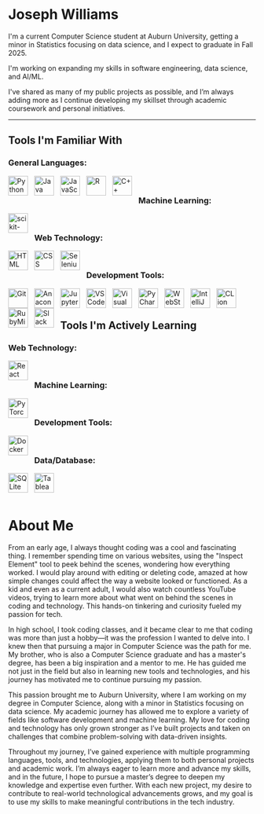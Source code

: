 # Joseph Williams

I'm a current Computer Science student at Auburn University, getting a minor in Statistics focusing on data science, and I expect to graduate in Fall 2025.
<br />

I'm working on expanding my skills in software engineering, data science, and AI/ML.
<br />

I've shared as many of my public projects as possible, and I’m always adding more as I continue developing my skillset through academic coursework and personal initiatives.

---

## Tools I'm Familiar With

### General Languages:
<img align="left" alt="Python" width="40px" style="padding-right:10px;" src="https://cdn.jsdelivr.net/gh/devicons/devicon/icons/python/python-plain.svg" />
<img align="left" alt="Java" width="40px" style="padding-right:10px;" src="https://cdn.jsdelivr.net/gh/devicons/devicon/icons/java/java-original.svg" />
<img align="left" alt="JavaScript" width="40px" style="padding-right:10px;" src="https://cdn.jsdelivr.net/gh/devicons/devicon/icons/javascript/javascript-plain.svg" />
<img align="left" alt="R" width="40px" style="padding-right:10px;" src="https://cdn.jsdelivr.net/gh/devicons/devicon/icons/r/r-original.svg" />
<img align="left" alt="C++" width="40px" style="padding-right:10px;" src="https://cdn.jsdelivr.net/gh/devicons/devicon/icons/cplusplus/cplusplus-line.svg" />

<br />

### Machine Learning:
<img align="left" alt="scikit-learn" width="40px" style="padding-right:10px;" src="https://scikit-learn.org/stable/_static/scikit-learn-logo-small.png" />

<br />

### Web Technology:
<img align="left" alt="HTML" width="40px" style="padding-right:10px;" src="https://cdn.jsdelivr.net/gh/devicons/devicon/icons/html5/html5-plain.svg" />
<img align="left" alt="CSS" width="40px" style="padding-right:10px;" src="https://cdn.jsdelivr.net/gh/devicons/devicon/icons/css3/css3-plain.svg" />
<img align="left" alt="Selenium" width="40px" style="padding-right:10px;" src="https://cdn.jsdelivr.net/gh/devicons/devicon/icons/selenium/selenium-original.svg" />

<br />

### Development Tools:
<img align="left" alt="Git" width="40px" style="padding-right:10px;" src="https://cdn.jsdelivr.net/gh/devicons/devicon/icons/git/git-original.svg" />
<img align="left" alt="Anaconda" width="40px" style="padding-right:10px;" src="https://cdn.jsdelivr.net/gh/devicons/devicon/icons/anaconda/anaconda-original.svg" />
<img align="left" alt="Jupyter" width="40px" style="padding-right:10px;" src="https://cdn.jsdelivr.net/gh/devicons/devicon/icons/jupyter/jupyter-original.svg" />
<img align="left" alt="VSCode" width="40px" style="padding-right:10px;" src="https://cdn.jsdelivr.net/gh/devicons/devicon/icons/vscode/vscode-original.svg" />
<img align="left" alt="Visual Studio" width="40px" style="padding-right:10px;" src="https://cdn.jsdelivr.net/gh/devicons/devicon/icons/visualstudio/visualstudio-plain.svg" />
<img align="left" alt="PyCharm" width="40px" style="padding-right:10px;" src="https://cdn.jsdelivr.net/gh/devicons/devicon/icons/pycharm/pycharm-original.svg" />
<img align="left" alt="WebStorm" width="40px" style="padding-right:10px;" src="https://cdn.jsdelivr.net/gh/devicons/devicon/icons/webstorm/webstorm-original.svg" />
<img align="left" alt="IntelliJ" width="40px" style="padding-right:10px;" src="https://cdn.jsdelivr.net/gh/devicons/devicon/icons/intellij/intellij-original.svg" />
<img align="left" alt="CLion" width="40px" style="padding-right:10px;" src="https://cdn.jsdelivr.net/gh/devicons/devicon/icons/clion/clion-original.svg" />
<img align="left" alt="RubyMine" width="40px" style="padding-right:10px;" src="https://cdn.jsdelivr.net/gh/devicons/devicon/icons/rubymine/rubymine-original.svg" />
<img align="left" alt="Slack" width="40px" style="padding-right:10px;" src="https://cdn.jsdelivr.net/gh/devicons/devicon/icons/slack/slack-original.svg" />

<br />
<br />

## Tools I'm Actively Learning

### Web Technology:
<img align="left" alt="React" width="40px" style="padding-right:10px;" src="https://cdn.jsdelivr.net/gh/devicons/devicon/icons/react/react-original.svg" />

<br />

### Machine Learning:
<img align="left" alt="PyTorch" width="40px" style="padding-right:10px;" src="https://cdn.jsdelivr.net/gh/devicons/devicon/icons/pytorch/pytorch-original.svg" />

<br />

### Development Tools:
<img align="left" alt="Docker" width="40px" style="padding-right:10px;" src="https://cdn.jsdelivr.net/gh/devicons/devicon/icons/docker/docker-plain.svg" />

<br />

### Data/Database:
<img align="left" alt="SQLite" width="40px" style="padding-right:10px;" src="https://cdn.jsdelivr.net/gh/devicons/devicon/icons/sqlite/sqlite-original.svg" />
<img align="left" alt="Tableau" width="40px" style="padding-right:10px;" src="https://live.staticflickr.com/979/42099499622_eca95d19b4_w.jpg" />

<br />

<br />
<br />

# About Me

From an early age, I always thought coding was a cool and fascinating thing. I remember spending time on various websites, using the "Inspect Element" tool to peek behind the scenes, wondering how everything worked. I would play around with editing or deleting code, amazed at how simple changes could affect the way a website looked or functioned. As a kid and even as a current adult, I would also watch countless YouTube videos, trying to learn more about what went on behind the scenes in coding and technology. This hands-on tinkering and curiosity fueled my passion for tech.

In high school, I took coding classes, and it became clear to me that coding was more than just a hobby—it was the profession I wanted to delve into. I knew then that pursuing a major in Computer Science was the path for me. My brother, who is also a Computer Science graduate and has a master's degree, has been a big inspiration and a mentor to me. He has guided me not just in the field but also in learning new tools and technologies, and his journey has motivated me to continue pursuing my passion.

This passion brought me to Auburn University, where I am working on my degree in Computer Science, along with a minor in Statistics focusing on data science. My academic journey has allowed me to explore a variety of fields like software development and machine learning. My love for coding and technology has only grown stronger as I’ve built projects and taken on challenges that combine problem-solving with data-driven insights.

Throughout my journey, I’ve gained experience with multiple programming languages, tools, and technologies, applying them to both personal projects and academic work. I’m always eager to learn more and advance my skills, and in the future, I hope to pursue a master’s degree to deepen my knowledge and expertise even further. With each new project, my desire to contribute to real-world technological advancements grows, and my goal is to use my skills to make meaningful contributions in the tech industry.
